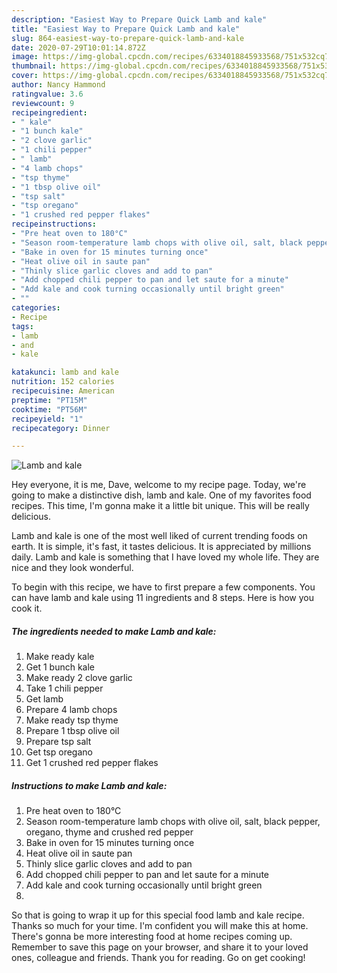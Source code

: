 ```yaml
---
description: "Easiest Way to Prepare Quick Lamb and kale"
title: "Easiest Way to Prepare Quick Lamb and kale"
slug: 864-easiest-way-to-prepare-quick-lamb-and-kale
date: 2020-07-29T10:01:14.872Z
image: https://img-global.cpcdn.com/recipes/6334018845933568/751x532cq70/lamb-and-kale-recipe-main-photo.jpg
thumbnail: https://img-global.cpcdn.com/recipes/6334018845933568/751x532cq70/lamb-and-kale-recipe-main-photo.jpg
cover: https://img-global.cpcdn.com/recipes/6334018845933568/751x532cq70/lamb-and-kale-recipe-main-photo.jpg
author: Nancy Hammond
ratingvalue: 3.6
reviewcount: 9
recipeingredient:
- " kale"
- "1 bunch kale"
- "2 clove garlic"
- "1 chili pepper"
- " lamb"
- "4 lamb chops"
- "tsp thyme"
- "1 tbsp olive oil"
- "tsp salt"
- "tsp oregano"
- "1 crushed red pepper flakes"
recipeinstructions:
- "Pre heat oven to 180°C"
- "Season room-temperature lamb chops with olive oil, salt, black pepper, oregano, thyme and crushed red pepper"
- "Bake in oven for 15 minutes turning once"
- "Heat olive oil in saute pan"
- "Thinly slice garlic cloves and add to pan"
- "Add chopped chili pepper to pan and let saute for a minute"
- "Add kale and cook turning occasionally until bright green"
- ""
categories:
- Recipe
tags:
- lamb
- and
- kale

katakunci: lamb and kale 
nutrition: 152 calories
recipecuisine: American
preptime: "PT15M"
cooktime: "PT56M"
recipeyield: "1"
recipecategory: Dinner

---
```



![Lamb and kale](https://img-global.cpcdn.com/recipes/6334018845933568/751x532cq70/lamb-and-kale-recipe-main-photo.jpg)

Hey everyone, it is me, Dave, welcome to my recipe page. Today, we're going to make a distinctive dish, lamb and kale. One of my favorites food recipes. This time, I'm gonna make it a little bit unique. This will be really delicious.

Lamb and kale is one of the most well liked of current trending foods on earth. It is simple, it's fast, it tastes delicious. It is appreciated by millions daily. Lamb and kale is something that I have loved my whole life. They are nice and they look wonderful.




To begin with this recipe, we have to first prepare a few components. You can have lamb and kale using 11 ingredients and 8 steps. Here is how you cook it.

<!--inarticleads1-->

##### The ingredients needed to make Lamb and kale:

1. Make ready  kale
1. Get 1 bunch kale
1. Make ready 2 clove garlic
1. Take 1 chili pepper
1. Get  lamb
1. Prepare 4 lamb chops
1. Make ready tsp thyme
1. Prepare 1 tbsp olive oil
1. Prepare tsp salt
1. Get tsp oregano
1. Get 1 crushed red pepper flakes




<!--inarticleads2-->

##### Instructions to make Lamb and kale:

1. Pre heat oven to 180°C
1. Season room-temperature lamb chops with olive oil, salt, black pepper, oregano, thyme and crushed red pepper
1. Bake in oven for 15 minutes turning once
1. Heat olive oil in saute pan
1. Thinly slice garlic cloves and add to pan
1. Add chopped chili pepper to pan and let saute for a minute
1. Add kale and cook turning occasionally until bright green
1. 




So that is going to wrap it up for this special food lamb and kale recipe. Thanks so much for your time. I'm confident you will make this at home. There's gonna be more interesting food at home recipes coming up. Remember to save this page on your browser, and share it to your loved ones, colleague and friends. Thank you for reading. Go on get cooking!
